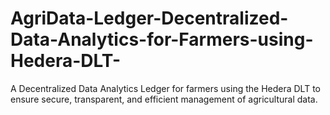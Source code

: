 # AgriData-Ledger-Decentralized-Data-Analytics-for-Farmers-using-Hedera-DLT-
A Decentralized Data Analytics Ledger for farmers using the Hedera DLT to ensure secure, transparent, and efficient management of agricultural data.
